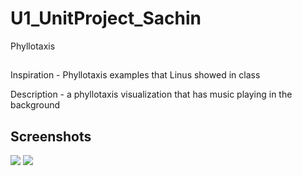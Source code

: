# U1_UnitProject_Sachin
Phyllotaxis 
<h2> </h2>
Inspiration - Phyllotaxis examples that Linus showed in class

Description - a phyllotaxis visualization that has music playing in the background

<h2> Screenshots </h2>
<img src = "http://imgur.com/a/M9Ytl">
<img src = "http://imgur.com/a/VTgig">

